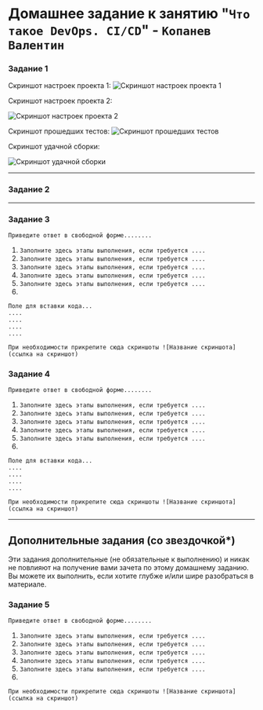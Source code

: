 # Домашнее задание к занятию "`Что такое DevOps. СI/СD`" - `Копанев Валентин`

### Задание 1

Скриншот настроек проекта 1:
![Скриншот настроек проекта 1](https://github.com/ValKop/homeworks/assets/60344304/4c31f149-ee63-460f-9620-e1f2fa651a14)

Скриншот настроек проекта 2:

![Скриншот настроек проекта 2](https://github.com/ValKop/homeworks/assets/60344304/03ab84dc-cb86-4172-9eda-900b77184909)

Скриншот прошедших тестов:
![Скриншот прошедших тестов](https://github.com/ValKop/homeworks/assets/60344304/64428523-2124-41e4-ac4b-1d41431f7601)

Скриншот удачной сборки:

![Скриншот удачной сборки](https://github.com/ValKop/homeworks/assets/60344304/032380fd-d8e6-4b58-bb8d-c266ae8a486e)

---

### Задание 2



---

### Задание 3

`Приведите ответ в свободной форме........`

1. `Заполните здесь этапы выполнения, если требуется ....`
2. `Заполните здесь этапы выполнения, если требуется ....`
3. `Заполните здесь этапы выполнения, если требуется ....`
4. `Заполните здесь этапы выполнения, если требуется ....`
5. `Заполните здесь этапы выполнения, если требуется ....`
6. 

```
Поле для вставки кода...
....
....
....
....
```

`При необходимости прикрепитe сюда скриншоты
![Название скриншота](ссылка на скриншот)`

### Задание 4

`Приведите ответ в свободной форме........`

1. `Заполните здесь этапы выполнения, если требуется ....`
2. `Заполните здесь этапы выполнения, если требуется ....`
3. `Заполните здесь этапы выполнения, если требуется ....`
4. `Заполните здесь этапы выполнения, если требуется ....`
5. `Заполните здесь этапы выполнения, если требуется ....`
6. 

```
Поле для вставки кода...
....
....
....
....
```

`При необходимости прикрепитe сюда скриншоты
![Название скриншота](ссылка на скриншот)`

---
## Дополнительные задания (со звездочкой*)

Эти задания дополнительные (не обязательные к выполнению) и никак не повлияют на получение вами зачета по этому домашнему заданию. Вы можете их выполнить, если хотите глубже и/или шире разобраться в материале.

### Задание 5

`Приведите ответ в свободной форме........`

1. `Заполните здесь этапы выполнения, если требуется ....`
2. `Заполните здесь этапы выполнения, если требуется ....`
3. `Заполните здесь этапы выполнения, если требуется ....`
4. `Заполните здесь этапы выполнения, если требуется ....`
5. `Заполните здесь этапы выполнения, если требуется ....`
6. 

`При необходимости прикрепитe сюда скриншоты
![Название скриншота](ссылка на скриншот)`
